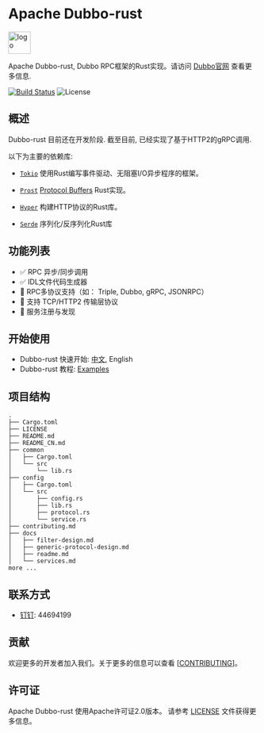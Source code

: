 # Apache Dubbo-rust

<a href="https://dubbo.apache.org/">
    <img style="vertical-align: top;" src="https://dubbo.apache.org/imgs/dubbo_colorful.png" alt="logo" height="45px"></a>

Apache Dubbo-rust, Dubbo RPC框架的Rust实现。请访问 [Dubbo官网](https://dubbo.apache.org/) 查看更多信息.

[![Build Status](https://travis-ci.org/apache/dubbo-rust.svg?branch=main)](https://travis-ci.org/apache/dubbo-rust) ![License](https://img.shields.io/github/license/alibaba/dubbo.svg)

## 概述

Dubbo-rust 目前还在开发阶段. 截至目前, 已经实现了基于HTTP2的gRPC调用.

以下为主要的依赖库:

- [`Tokio`](https://github.com/tokio-rs/tokio) 使用Rust编写事件驱动、无阻塞I/O异步程序的框架。

- [`Prost`](https://github.com/tokio-rs/prost/)  [Protocol Buffers](https://developers.google.com/protocol-buffers/) Rust实现。

- [`Hyper`](https://github.com/hyperium/hyperhttps://github.com/hyperium/hyper) 构建HTTP协议的Rust库。

- [`Serde`](https://github.com/serde-rs/serde) 序列化/反序列化Rust库

## 功能列表

- :white_check_mark: RPC 异步/同步调用
- :white_check_mark: IDL文件代码生成器
- :construction: RPC多协议支持（如： Triple, Dubbo, gRPC, JSONRPC）
- :construction: 支持 TCP/HTTP2 传输层协议
- :construction: 服务注册与发现

## 开始使用

- Dubbo-rust 快速开始:  [中文](https://dubbo.apache.org/zh/docs3-v2/rust-sdk/quick-start/), English
- Dubbo-rust 教程:  [Examples](https://github.com/apache/dubbo-rust/tree/main/examples)

## 项目结构

```
.
├── Cargo.toml
├── LICENSE
├── README.md
├── README_CN.md
├── common
│   ├── Cargo.toml
│   └── src
│       └── lib.rs
├── config
│   ├── Cargo.toml
│   └── src
│       ├── config.rs
│       ├── lib.rs
│       ├── protocol.rs
│       └── service.rs
├── contributing.md
├── docs
│   ├── filter-design.md
│   ├── generic-protocol-design.md
│   ├── readme.md
│   └── services.md
more ...
```

## 联系方式

- [钉钉](https://www.dingtalk.com/enhttps://www.dingtalk.com/en):  44694199

## 贡献

欢迎更多的开发者加入我们。关于更多的信息可以查看 [[CONTRIBUTING](https://github.com/apache/dubbo-rust/blob/main/contributing.md)]。

## 许可证

Apache Dubbo-rust 使用Apache许可证2.0版本。 请参考 [LICENSE](https://github.com/apache/dubbo-rust/blob/main/LICENSE) 文件获得更多信息。